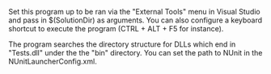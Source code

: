 Set this program up to be ran via the "External Tools" menu in Visual Studio and pass in $(SolutionDir) as arguments. You can also configure a keyboard shortcut to execute the program (CTRL + ALT + F5 for instance).

The program searches the directory structure for DLLs which end in "Tests.dll" under the the "bin" directory. You can set the path to NUnit in the NUnitLauncherConfig.xml.
